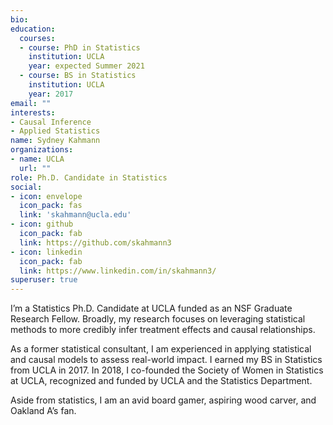 ```yaml
---
bio: 
education:
  courses:
  - course: PhD in Statistics
    institution: UCLA
    year: expected Summer 2021
  - course: BS in Statistics
    institution: UCLA
    year: 2017
email: ""
interests:
- Causal Inference
- Applied Statistics
name: Sydney Kahmann
organizations:
- name: UCLA
  url: ""
role: Ph.D. Candidate in Statistics
social:
- icon: envelope
  icon_pack: fas
  link: 'skahmann@ucla.edu'
- icon: github
  icon_pack: fab
  link: https://github.com/skahmann3
- icon: linkedin
  icon_pack: fab
  link: https://www.linkedin.com/in/skahmann3/
superuser: true
---
```


I’m a Statistics Ph.D. Candidate at UCLA funded as an NSF Graduate Research Fellow. Broadly, my research focuses on leveraging statistical methods to more credibly infer treatment effects and causal relationships.

As a former statistical consultant, I am experienced in applying statistical and causal models to assess real-world impact. I earned my BS in Statistics from UCLA in 2017. In 2018, I co-founded the Society of Women in Statistics at UCLA, recognized and funded by UCLA and the Statistics Department.

Aside from statistics, I am an avid board gamer, aspiring wood carver, and Oakland A’s fan.

